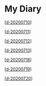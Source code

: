 # My Diary

[[d-20200710]]

[[d-20200711]]

[[d-20200712]]

[[d-20200713]]

[[d-20200718]]

[[d-20200719]]

[[d-20200720]]

[//begin]: # "Autogenerated link references for markdown compatibility"
[d-20200710]: d-20200710 "D 20200710"
[d-20200711]: d-20200711 "D 20200711"
[d-20200712]: d-20200712 "D 20200712"
[d-20200713]: d-20200713 "D 20200713"
[d-20200718]: d-20200718 "D 20200718"
[d-20200719]: d-20200719 "D 20200719"
[d-20200720]: d-20200720 "D 20200720"
[//end]: # "Autogenerated link references"
